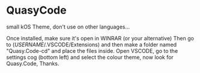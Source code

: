 # QuasyCode
small kOS Theme, don't use on other languages...

Once installed, make sure it's open in WINRAR (or your alternative)
Then go to (*USERNAME*/.VSCODE/Extensions) and then make a folder named "Quasy.Code-cd" and place the files inside.
Open VSCODE, go to the settings cog (bottom left) and select the colour theme, now look for Quasy.Code, Thanks.
